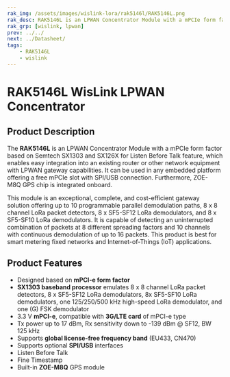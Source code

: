 ```yaml
---
rak_img: /assets/images/wislink-lora/rak5146l/RAK5146L.png
rak_desc: RAK5146L is an LPWAN Concentrator Module with a mPCIe form factor based on Semtech SX1303 and SX126X for Listen Before Talk feature, which enables easy integration into an existing router or other network equipment with LPWAN gateway capabilities.
rak_grp: [wislink, lpwan]
prev: ../../
next: ../Datasheet/
tags:
    - RAK5146L
    - wislink
---
```

# RAK5146L WisLink LPWAN Concentrator

## Product Description

The **RAK5146L** is an LPWAN Concentrator Module with a mPCIe form factor based on Semtech SX1303 and SX126X for Listen Before Talk feature, which enables easy integration into an existing router or other network equipment with LPWAN gateway capabilities. It can be used in any embedded platform offering a free mPCIe slot with SPI/USB connection. Furthermore, ZOE- M8Q GPS chip is integrated onboard.

This module is an exceptional, complete, and cost-efficient gateway solution offering up to 10 programmable parallel demodulation paths, 8 x 8 channel LoRa packet detectors, 8 x SF5-SF12 LoRa demodulators, and 8 x SF5-SF10 LoRa demodulators. It is capable of detecting an uninterrupted combination of packets at 8 different spreading factors and 10 channels with continuous demodulation of up to 16 packets. This product is best for smart metering fixed networks and Internet-of-Things (IoT) applications.

## Product Features

- Designed based on **mPCI-e form factor**
- **SX1303 baseband processor** emulates 8 x 8 channel LoRa packet detectors, 8 x SF5-SF12 LoRa demodulators, 8x SF5-SF10 LoRa demodulators, one 125/250/500&nbsp;kHz high-speed LoRa demodulator, and one (G) FSK demodulator
- 3.3&nbsp;V **mPCI-e**, compatible with **3G/LTE card** of mPCI-e type
- Tx power up to 17&nbsp;dBm, Rx sensitivity down to -139&nbsp;dBm @ SF12, BW 125&nbsp;kHz
- Supports **global license-free frequency band** (EU433, CN470)
- Supports optional **SPI/USB** interfaces
- Listen Before Talk
- Fine Timestamp
- Built-in **ZOE-M8Q** GPS module
